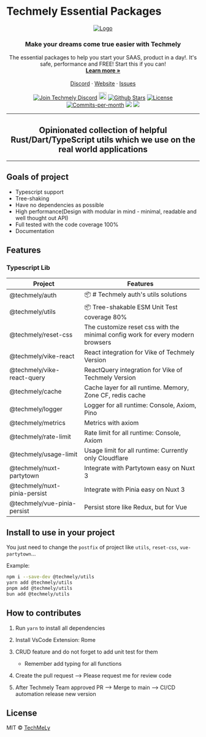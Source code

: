 # Techmely Essential Packages

<!-- PROJECT LOGO -->
<p align="center">
  <a href="https://github.com/techmely/essential-packages">
   <img src="https://i.ibb.co/3zBkRpd/LogoX300.png" alt="Logo">
  </a>

  <h3 align="center">Make your dreams come true easier with Techmely
</h3>

  <p align="center">
    The essential packages to help you start your SAAS, product in a day!.
    It's safe, performance and FREE! Start this if you can!
    <br />
    <a href="https://techmely.com"><strong>Learn more »</strong></a>
    <br />
    <br />
    <a href="https://chat.techmely.com">Discord</a>
    ·
    <a href="https://techmely.com/essential-packages">Website</a>
    ·
    <a href="https://github.com/techmely/essential-packages/issues">Issues</a>
  </p>
</p>

<p align="center">
   <a href="https://chat.techmely.com"><img src="https://img.shields.io/badge/Discord-chat.techmely.com-%234A154B" alt="Join Techmely Discord"></a>
   <a href="https://status.techmely.com"><img height="20px" src="https://betteruptime.com/status-badges/v1/monitor/a9kf.svg" alt="Uptime"></a>
   <a href="https://github.com/techmely/essential-packages.com/stargazers"><img src="https://img.shields.io/github/stars/techmely/essential-packages" alt="Github Stars"></a>
   <a href="https://github.com/techmely/essential-packages.com/blob/main/LICENSE"><img src="https://img.shields.io/badge/license-MIT-purple" alt="License"></a>
   <a href="https://github.com/techmely/essential-packages/pulse"><img src="https://img.shields.io/github/commit-activity/m/techmely/essential-packages" alt="Commits-per-month"></a>
   <a href="https://youtube.com/@techmely"><img src="https://img.shields.io/youtube/channel/subscribers/UCg3EWZXQK0bnbQISG50Nwfg"></a>
   <a href="https://contributor-covenant.org/version/1/4/code-of-conduct/ "><img src="https://img.shields.io/badge/Contributor%20Covenant-1.4-purple" /></a>
</p>

---

<h2 align="center">
  Opinionated collection of helpful Rust/Dart/TypeScript utils which we use on the real world applications
</h2>

<hr>

## Goals of project

- Typescript support
- Tree-shaking
- Have no dependencies as possible
- High performance(Design with modular in mind - minimal, readable and well thought out API)
- Full tested with the code coverage 100%
- Documentation

## Features

### Typescript Lib

| Project                      | Features                                                                       |
| ---------------------------- | ------------------------------------------------------------------------------ |
| @techmely/auth               | 📦 # Techmely auth's utils solutions                                           |
| @techmely/utils              | 📦 Tree-shakable ESM Unit Test coverage 80%                                    |
| @techmely/reset-css          | The customize reset css with the minimal config work for every modern browsers |
| @techmely/vike-react         | React integration for Vike of Techmely Version                                 |
| @techmely/vike-react-query   | ReactQuery integration for Vike of Techmely Version                            |
| @techmely/cache              | Cache layer for all runtime. Memory, Zone CF, redis cache                      |
| @techmely/logger             | Logger for all runtime: Console, Axiom, Pino                                   |
| @techmely/metrics            | Metrics with axiom                                                             |
| @techmely/rate-limit         | Rate limit for all runtime: Console, Axiom                                     |
| @techmely/usage-limit        | Usage limit for all runtime: Currently only Cloudflare                         |
| @techmely/nuxt-partytown     | Integrate with Partytown easy on Nuxt 3                                        |
| @techmely/nuxt-pinia-persist | Integrate with Pinia easy on Nuxt 3                                            |
| @techmely/vue-pinia-persist  | Persist store like Redux, but for Vue                                          |


## Install to use in your project

You just need to change the `postfix` of project like `utils`, `reset-css`, `vue-partytown`...


Example:

```bash
npm i --save-dev @techmely/utils
yarn add @techmely/utils
pnpm add @techmely/utils
bun add @techmely/utils
```
## How to contributes

1. Run `yarn` to install all dependencies

2. Install VsCode Extension: Rome
3. CRUD feature and do not forget to add unit test for them
   - Remember add typing for all functions

4. Create the pull request --> Please request me for review code
5. After Techmely Team approved PR --> Merge to main --> CI/CD automation release new version

## License

MIT &copy; [TechMeLy](https://github.com/sponsors/TechMeLy)
